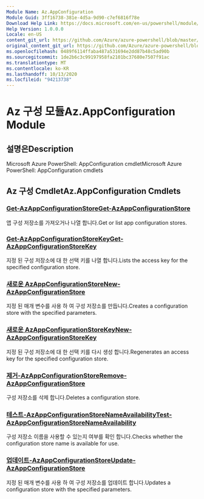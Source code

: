 ```yaml
---
Module Name: Az.AppConfiguration
Module Guid: 3ff16738-381e-4d5a-9d90-c7ef6816f78e
Download Help Link: https://docs.microsoft.com/en-us/powershell/module/az.appconfiguration
Help Version: 1.0.0.0
Locale: en-US
content_git_url: https://github.com/Azure/azure-powershell/blob/master/src/AppConfiguration/help/Az.AppConfiguration.md
original_content_git_url: https://github.com/Azure/azure-powershell/blob/master/src/AppConfiguration/help/Az.AppConfiguration.md
ms.openlocfilehash: 0489f6114ffaba487a531694e2dd87b48c5ad90b
ms.sourcegitcommit: 1de2b6c3c99197958fa2101bc37680e7507f91ac
ms.translationtype: MT
ms.contentlocale: ko-KR
ms.lasthandoff: 10/13/2020
ms.locfileid: "94213738"
---
```

# <span data-ttu-id="bba56-101">Az 구성 모듈</span><span class="sxs-lookup"><span data-stu-id="bba56-101">Az.AppConfiguration Module</span></span>
## <span data-ttu-id="bba56-102">설명은</span><span class="sxs-lookup"><span data-stu-id="bba56-102">Description</span></span>
<span data-ttu-id="bba56-103">Microsoft Azure PowerShell: AppConfiguration cmdlet</span><span class="sxs-lookup"><span data-stu-id="bba56-103">Microsoft Azure PowerShell: AppConfiguration cmdlets</span></span>

## <span data-ttu-id="bba56-104">Az 구성 Cmdlet</span><span class="sxs-lookup"><span data-stu-id="bba56-104">Az.AppConfiguration Cmdlets</span></span>
### [<span data-ttu-id="bba56-105">Get-AzAppConfigurationStore</span><span class="sxs-lookup"><span data-stu-id="bba56-105">Get-AzAppConfigurationStore</span></span>](Get-AzAppConfigurationStore.md)
<span data-ttu-id="bba56-106">앱 구성 저장소를 가져오거나 나열 합니다.</span><span class="sxs-lookup"><span data-stu-id="bba56-106">Get or list app configuration stores.</span></span>

### [<span data-ttu-id="bba56-107">Get-AzAppConfigurationStoreKey</span><span class="sxs-lookup"><span data-stu-id="bba56-107">Get-AzAppConfigurationStoreKey</span></span>](Get-AzAppConfigurationStoreKey.md)
<span data-ttu-id="bba56-108">지정 된 구성 저장소에 대 한 선택 키를 나열 합니다.</span><span class="sxs-lookup"><span data-stu-id="bba56-108">Lists the access key for the specified configuration store.</span></span>

### [<span data-ttu-id="bba56-109">새로운 AzAppConfigurationStore</span><span class="sxs-lookup"><span data-stu-id="bba56-109">New-AzAppConfigurationStore</span></span>](New-AzAppConfigurationStore.md)
<span data-ttu-id="bba56-110">지정 된 매개 변수를 사용 하 여 구성 저장소를 만듭니다.</span><span class="sxs-lookup"><span data-stu-id="bba56-110">Creates a configuration store with the specified parameters.</span></span>

### [<span data-ttu-id="bba56-111">새로운 AzAppConfigurationStoreKey</span><span class="sxs-lookup"><span data-stu-id="bba56-111">New-AzAppConfigurationStoreKey</span></span>](New-AzAppConfigurationStoreKey.md)
<span data-ttu-id="bba56-112">지정 된 구성 저장소에 대 한 선택 키를 다시 생성 합니다.</span><span class="sxs-lookup"><span data-stu-id="bba56-112">Regenerates an access key for the specified configuration store.</span></span>

### [<span data-ttu-id="bba56-113">제거-AzAppConfigurationStore</span><span class="sxs-lookup"><span data-stu-id="bba56-113">Remove-AzAppConfigurationStore</span></span>](Remove-AzAppConfigurationStore.md)
<span data-ttu-id="bba56-114">구성 저장소를 삭제 합니다.</span><span class="sxs-lookup"><span data-stu-id="bba56-114">Deletes a configuration store.</span></span>

### [<span data-ttu-id="bba56-115">테스트-AzAppConfigurationStoreNameAvailability</span><span class="sxs-lookup"><span data-stu-id="bba56-115">Test-AzAppConfigurationStoreNameAvailability</span></span>](Test-AzAppConfigurationStoreNameAvailability.md)
<span data-ttu-id="bba56-116">구성 저장소 이름을 사용할 수 있는지 여부를 확인 합니다.</span><span class="sxs-lookup"><span data-stu-id="bba56-116">Checks whether the configuration store name is available for use.</span></span>

### [<span data-ttu-id="bba56-117">업데이트-AzAppConfigurationStore</span><span class="sxs-lookup"><span data-stu-id="bba56-117">Update-AzAppConfigurationStore</span></span>](Update-AzAppConfigurationStore.md)
<span data-ttu-id="bba56-118">지정 된 매개 변수를 사용 하 여 구성 저장소를 업데이트 합니다.</span><span class="sxs-lookup"><span data-stu-id="bba56-118">Updates a configuration store with the specified parameters.</span></span>

